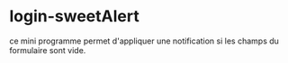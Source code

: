 # login-sweetAlert
ce mini programme permet d'appliquer une notification si les champs du formulaire sont vide.
